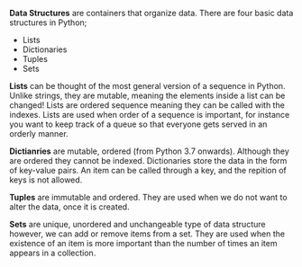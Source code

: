 **Data Structures** are containers that organize data. There are four basic data structures in Python;
* Lists
* Dictionaries
* Tuples
* Sets

**Lists** can be thought of the most general version of a sequence in Python. Unlike strings, they are mutable, meaning the elements inside a list can be changed! Lists are ordered sequence meaning they can be called with the indexes. Lists are used when order of a sequence is important, for instance you want to keep track of a queue so that everyone gets served in an orderly manner.

**Dictianries** are mutable, ordered (from Python 3.7 onwards). Although they are ordered they cannot be indexed. Dictionaries store the data in the form of key-value pairs. An item can be called through a key, and the repition of keys is not allowed.

**Tuples** are immutable and ordered. They are used when we do not want to alter the data, once it is created.

**Sets** are unique, unordered and unchangeable type of data structure however, we can add or remove items from a set. They are used when the existence of an item is more important than the number of times an item appears in a collection.

